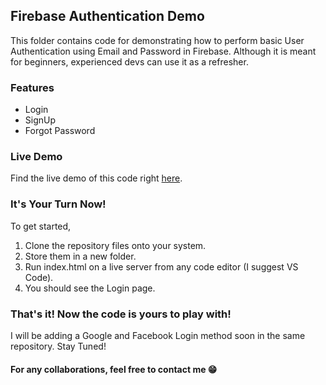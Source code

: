 ## Firebase Authentication Demo
This folder contains code for demonstrating how to perform basic User Authentication using Email and Password in Firebase. Although it is meant for beginners, experienced devs can use it as a refresher.

### Features
  - Login
  - SignUp
  - Forgot Password

### Live Demo
Find the live demo of this code right [here](https://authentication-bcd53.web.app/).

### It's Your Turn Now!
To get started, 
1. Clone the repository files onto your system.
2. Store them in a new folder.
3. Run index.html on a live server from any code editor (I suggest VS Code).
4. You should see the Login page.

### That's it! Now the code is yours to play with!

I will be adding a Google and Facebook Login method soon in the same repository. Stay Tuned! 

#### For any collaborations, feel free to contact me :grin:
